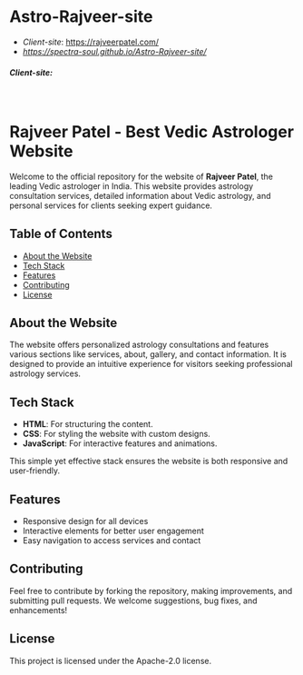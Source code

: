 # Astro-Rajveer-site
 
- *Client-site*: https://rajveerpatel.com/
- *https://spectra-soul.github.io/Astro-Rajveer-site/*


<h5>Client-site:<h4></h4></h5><br>
<h4></h4>



# Rajveer Patel - Best Vedic Astrologer Website

Welcome to the official repository for the website of **Rajveer Patel**, the leading Vedic astrologer in India. This website provides astrology consultation services, detailed information about Vedic astrology, and personal services for clients seeking expert guidance.

## Table of Contents
- [About the Website](#about-the-website)
- [Tech Stack](#tech-stack)
- [Features](#features)
- [Contributing](#contributing)
- [License](#license)

## About the Website
The website offers personalized astrology consultations and features various sections like services, about, gallery, and contact information. It is designed to provide an intuitive experience for visitors seeking professional astrology services.

## Tech Stack
- **HTML**: For structuring the content.
- **CSS**: For styling the website with custom designs.
- **JavaScript**: For interactive features and animations.
  
This simple yet effective stack ensures the website is both responsive and user-friendly.

## Features
- Responsive design for all devices
- Interactive elements for better user engagement
- Easy navigation to access services and contact

## Contributing
Feel free to contribute by forking the repository, making improvements, and submitting pull requests. We welcome suggestions, bug fixes, and enhancements!

## License
This project is licensed under the Apache-2.0 license.

<!--## Installation

To run this project locally, clone the repository and open the `index.html` file in your browser.

```bash
git clone https://github.com/yourusername/rajveerpatel-website.git
cd rajveerpatel-website
open index.html-->

